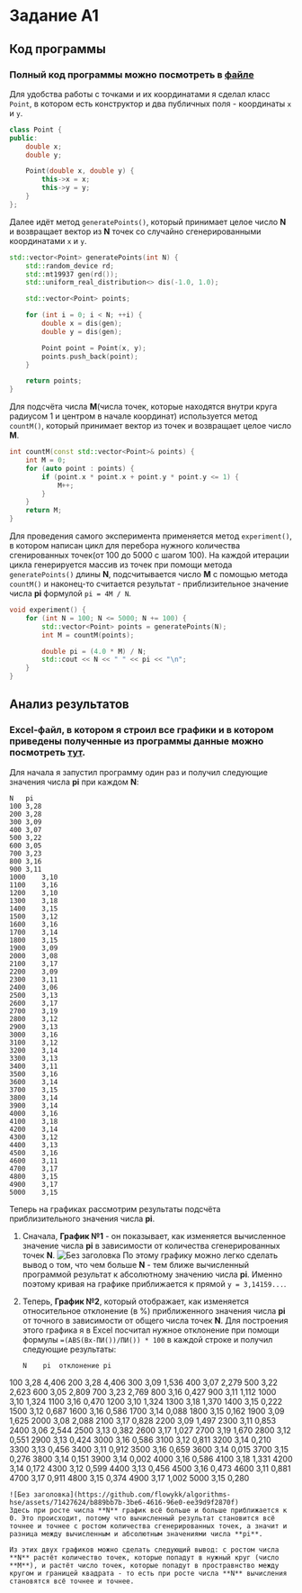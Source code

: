 # Задание А1

## Код программы 
### Полный код программы можно посмотреть в [файле](experiment.cpp) 
Для удобства работы с точками и их координатами я сделал класс `Point`, в котором есть конструктор и два публичных поля - координаты `x` и `y`.
```cpp
class Point {
public:
    double x;
    double y;

    Point(double x, double y) {
        this->x = x;
        this->y = y;
    }
};
```

Далее идёт метод `generatePoints()`, который принимает целое число **N** и возвращает вектор из **N** точек со случайно сгенерированными координатами `x` и `y`.
```cpp
std::vector<Point> generatePoints(int N) {
    std::random_device rd;
    std::mt19937 gen(rd());
    std::uniform_real_distribution<> dis(-1.0, 1.0);

    std::vector<Point> points;

    for (int i = 0; i < N; ++i) {
        double x = dis(gen);
        double y = dis(gen);

        Point point = Point(x, y);
        points.push_back(point);
    }

    return points;
}
```
Для подсчёта числа **M**(числа точек, которые находятся внутри круга радиусом 1 и центром в начале координат) используется метод `countM()`, который принимает вектор из точек и возвращает целое число **M**. 
```cpp
int countM(const std::vector<Point>& points) {
    int M = 0;
    for (auto point : points) {
        if (point.x * point.x + point.y * point.y <= 1) {
            M++;
        }
    }
    return M;
}
```
Для проведения самого эксперимента применяется метод `experiment()`, в котором написан цикл для перебора нужного количества сгенированных точек(от 100 до 5000 с шагом 100). На каждой итерации цикла генерируется массив из точек при помощи метода `generatePoints()` длины **N**, подсчитывается число **M** с помощью метода `countM()` и наконец-то считается результат - приблизительное значение числа **pi** формулой `pi = 4M / N`.
```cpp
void experiment() {
    for (int N = 100; N <= 5000; N += 100) {
        std::vector<Point> points = generatePoints(N);
        int M = countM(points);

        double pi = (4.0 * M) / N;
        std::cout << N << " " << pi << "\n";
    }
}
```

## Анализ результатов 
### Excel-файл, в котором я строил все графики и в котором приведены полученные из программы данные можно посмотреть [тут](A1.xlsx).
Для начала я запустил программу один раз и получил следующие значения числа **pi** при каждом **N**:

```
N	pi
100	3,28
200	3,28
300	3,09
400	3,07
500	3,22
600	3,05
700	3,23
800	3,16
900	3,11
1000	3,10
1100	3,16
1200	3,10
1300	3,18
1400	3,15
1500	3,12
1600	3,16
1700	3,14
1800	3,15
1900	3,09
2000	3,08
2100	3,17
2200	3,09
2300	3,11
2400	3,06
2500	3,13
2600	3,17
2700	3,19
2800	3,12
2900	3,13
3000	3,16
3100	3,12
3200	3,14
3300	3,13
3400	3,11
3500	3,16
3600	3,14
3700	3,15
3800	3,14
3900	3,14
4000	3,16
4100	3,18
4200	3,14
4300	3,12
4400	3,13
4500	3,16
4600	3,11
4700	3,17
4800	3,15
4900	3,17
5000	3,15
```

Теперь на графиках рассмотрим результаты подсчёта приблизительного значения числа **pi**.

1. Сначала, **График №1** - он показывает, как изменяется вычисленное значение числа **pi** в зависимости от количества сгенерированных точек **N**.
   ![Без заголовка](https://github.com/flowykk/algorithms-hse/assets/71427624/3a800419-d0d2-4315-ace0-23ee20b1d920)
   По этому графику можно легко сделать вывод о том, что чем больше **N** - тем ближе вычисленный программой результат к абсолютному значению числа **pi**. Именно поэтому кривая на графике приближается к прямой `y = 3,14159...`.
   
2. Теперь, **График №2**, который отображает, как изменяется относительное отклонение (в %) приближенного значения числа **pi** от точного в зависимости от общего числа точек **N**.
   Для построения этого графика я в Excel посчитал нужное отклонение при помощи формулы `=(ABS(Bx-ПИ())/ПИ()) * 100` в каждой строке и получил следующие результаты:
   ```
   N	pi	отклонение pi
100	3,28	4,406
200	3,28	4,406
300	3,09	1,536
400	3,07	2,279
500	3,22	2,623
600	3,05	2,809
700	3,23	2,769
800	3,16	0,427
900	3,11	1,112
1000	3,10	1,324
1100	3,16	0,470
1200	3,10	1,324
1300	3,18	1,370
1400	3,15	0,222
1500	3,12	0,687
1600	3,16	0,586
1700	3,14	0,088
1800	3,15	0,162
1900	3,09	1,625
2000	3,08	2,088
2100	3,17	0,828
2200	3,09	1,497
2300	3,11	0,853
2400	3,06	2,544
2500	3,13	0,382
2600	3,17	1,027
2700	3,19	1,670
2800	3,12	0,551
2900	3,13	0,424
3000	3,16	0,586
3100	3,12	0,811
3200	3,14	0,210
3300	3,13	0,456
3400	3,11	0,912
3500	3,16	0,659
3600	3,14	0,015
3700	3,15	0,276
3800	3,14	0,151
3900	3,14	0,002
4000	3,16	0,586
4100	3,18	1,331
4200	3,14	0,172
4300	3,12	0,599
4400	3,13	0,456
4500	3,16	0,473
4600	3,11	0,881
4700	3,17	0,911
4800	3,15	0,374
4900	3,17	1,002
5000	3,15	0,280
   ```
   ![Без заголовка](https://github.com/flowykk/algorithms-hse/assets/71427624/b889bb7b-3be6-4616-96e0-ee39d9f2870f)
   Здесь при росте числа **N** график всё больше и больше приближается к 0. Это происходит, потому что вычисленный результат становится всё точнее и точнее с ростом количества сгенерированных точек, а значит и разница между вычисленным и абсолютным значениями числа **pi**.
   
Из этих двух графиков можно сделать следующий вывод: с ростом числа **N** растёт количество точек, которые попадут в нужный круг (число **M**), и растёт число точек, которые попадут в простравнство между кругом и границей квадрата - то есть при росте числа **N** вычисления становятся всё точнее и точнее.
